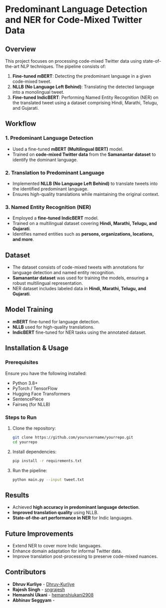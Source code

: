 # Predominant Language Detection and NER for Code-Mixed Twitter Data

## Overview
This project focuses on processing code-mixed Twitter data using state-of-the-art NLP techniques. The pipeline consists of:
1. **Fine-tuned mBERT**: Detecting the predominant language in a given code-mixed tweet.
2. **NLLB (No Language Left Behind)**: Translating the detected language into a monolingual tweet.
3. **Fine-tuned IndicBERT**: Performing Named Entity Recognition (NER) on the translated tweet using a dataset comprising Hindi, Marathi, Telugu, and Gujarati.

## Workflow
### 1. **Predominant Language Detection**
- Used a fine-tuned **mBERT (Multilingual BERT)** model.
- Trained on **code-mixed Twitter data** from the **Samanantar dataset** to identify the dominant language.

### 2. **Translation to Predominant Language**
- Implemented **NLLB (No Language Left Behind)** to translate tweets into the identified predominant language.
- Ensures high-quality translations while maintaining the original context.

### 3. **Named Entity Recognition (NER)**
- Employed a **fine-tuned IndicBERT** model.
- Trained on a multilingual dataset covering **Hindi, Marathi, Telugu, and Gujarati**.
- Identifies named entities such as **persons, organizations, locations, and more**.

## Dataset
- The dataset consists of code-mixed tweets with annotations for language detection and named entity recognition.
- **Samanantar dataset** was used for training the models, ensuring a robust multilingual representation.
- NER dataset includes labeled data in **Hindi, Marathi, Telugu, and Gujarati**.

## Model Training
- **mBERT** fine-tuned for language detection.
- **NLLB** used for high-quality translations.
- **IndicBERT** fine-tuned for NER tasks using the annotated dataset.

## Installation & Usage
### Prerequisites
Ensure you have the following installed:
- Python 3.8+
- PyTorch / TensorFlow
- Hugging Face Transformers
- SentencePiece
- Fairseq (for NLLB)

### Steps to Run
1. Clone the repository:
   ```sh
   git clone https://github.com/yourusername/yourrepo.git
   cd yourrepo
   ```

2. Install dependencies:
   ```sh
   pip install -r requirements.txt
   ```

3. Run the pipeline:
   ```sh
   python main.py --input tweet.txt
   ```

## Results
- Achieved **high accuracy in predominant language detection**.
- **Improved translation quality** using NLLB.
- **State-of-the-art performance in NER** for Indic languages.

## Future Improvements
- Extend NER to cover more Indic languages.
- Enhance domain adaptation for informal Twitter data.
- Improve translation post-processing to preserve code-mixed nuances.

## Contributors
- **Dhruv Kurliye** - [Dhruv-Kurliye](https://github.com/Dhruv-Kurliye)
- **Rajesh Singh** - [sngrajesh](https://github.com/sngrajesh)
- **Hemanshi Ukani** - [hemanshiukani2908](https://github.com/hemanshiukani2908)
- **Abhinav Seggyam** - []()


